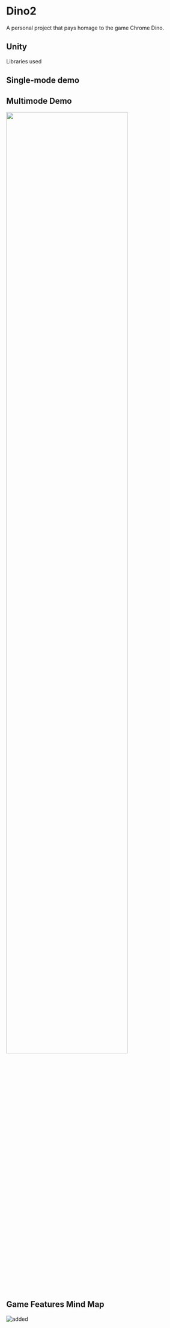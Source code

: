 # Dino2

A personal project that pays homage to the game Chrome Dino.


## Unity
Libraries used


## Single-mode demo


## Multimode Demo
<img width="80%" src="https://github.com/nycjin/Dino2/assets/59915187/8a2817d6-8a7b-4b9e-a640-7f5dbd8c63aa"/>


## Game Features Mind Map
![added](https://github.com/nycjin/Dino2/assets/59915187/d5740fa7-20c2-4b2d-9969-707d4f70a007)


